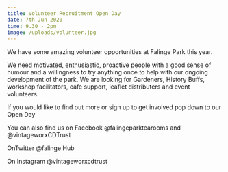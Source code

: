 ```yaml
---
title: Volunteer Recruitment Open Day
date: 7th Jun 2020
time: 9.30 - 2pm
image: /uploads/volunteer.jpg
---
```

We have some amazing volunteer opportunities at Falinge Park this year. 

We need motivated, enthusiastic, proactive people with a good sense of humour and a willingness to try anything once to help with our ongoing development of the park. We are looking for Gardeners, History Buffs, workshop facilitators, cafe support, leaflet distributers and event volunteers.

If you would like to find out more or sign up to get involved pop down to our Open Day

You can also find us on Facebook @falingeparktearooms and @vintageworxCDTrust

OnTwitter @falinge Hub

On Instagram @vintageworxcdtrust
